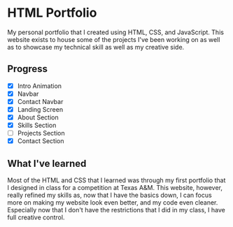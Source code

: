 # HTML Portfolio
My personal portfolio that I created using HTML, CSS, and JavaScript. This website exists to house some of the projects I've been working on as well as to showcase my technical skill as well as my creative side.

## Progress
- [X] Intro Animation
- [X] Navbar
- [X] Contact Navbar
- [X] Landing Screen
- [X] About Section
- [X] Skills Section
- [ ] Projects Section
- [X] Contact Section

## What I've learned
Most of the HTML and CSS that I learned was through my first portfolio that I designed in class for a competition at Texas A&M. This website, however, really refined my skills as, now that I have the basics down, I can focus more on making my website look even better, and my code even cleaner. Especially now that I don't have the restrictions that I did in my class, I have full creative control.